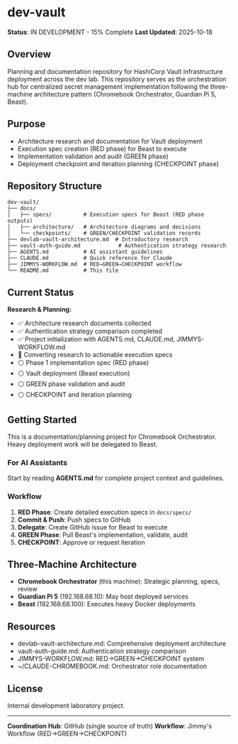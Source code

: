# dev-vault

**Status**: IN DEVELOPMENT - 15% Complete
**Last Updated**: 2025-10-18

## Overview

Planning and documentation repository for HashiCorp Vault infrastructure deployment across the dev lab. This repository serves as the orchestration hub for centralized secret management implementation following the three-machine architecture pattern (Chromebook Orchestrator, Guardian Pi 5, Beast).

## Purpose

- Architecture research and documentation for Vault deployment
- Execution spec creation (RED phase) for Beast to execute
- Implementation validation and audit (GREEN phase)
- Deployment checkpoint and iteration planning (CHECKPOINT phase)

## Repository Structure

```
dev-vault/
├── docs/
│   ├── specs/          # Execution specs for Beast (RED phase outputs)
│   ├── architecture/   # Architecture diagrams and decisions
│   └── checkpoints/    # GREEN/CHECKPOINT validation records
├── devlab-vault-architecture.md  # Introductory research
├── vault-auth-guide.md            # Authentication strategy research
├── AGENTS.md           # AI assistant guidelines
├── CLAUDE.md           # Quick reference for Claude
├── JIMMYS-WORKFLOW.md  # RED→GREEN→CHECKPOINT workflow
└── README.md           # This file
```

## Current Status

**Research & Planning:**
- ✅ Architecture research documents collected
- ✅ Authentication strategy comparison completed
- ✅ Project initialization with AGENTS.md, CLAUDE.md, JIMMYS-WORKFLOW.md
- 🔄 Converting research to actionable execution specs
- ⚪ Phase 1 implementation spec (RED phase)
- ⚪ Vault deployment (Beast execution)
- ⚪ GREEN phase validation and audit
- ⚪ CHECKPOINT and iteration planning

## Getting Started

This is a documentation/planning project for Chromebook Orchestrator. Heavy deployment work will be delegated to Beast.

### For AI Assistants

Start by reading **AGENTS.md** for complete project context and guidelines.

### Workflow

1. **RED Phase**: Create detailed execution specs in `docs/specs/`
2. **Commit & Push**: Push specs to GitHub
3. **Delegate**: Create GitHub issue for Beast to execute
4. **GREEN Phase**: Pull Beast's implementation, validate, audit
5. **CHECKPOINT**: Approve or request iteration

## Three-Machine Architecture

- **Chromebook Orchestrator** (this machine): Strategic planning, specs, review
- **Guardian Pi 5** (192.168.68.10): May host deployed services
- **Beast** (192.168.68.100): Executes heavy Docker deployments

## Resources

- devlab-vault-architecture.md: Comprehensive deployment architecture
- vault-auth-guide.md: Authentication strategy comparison
- JIMMYS-WORKFLOW.md: RED→GREEN→CHECKPOINT system
- ~/CLAUDE-CHROMEBOOK.md: Orchestrator role documentation

## License

Internal development laboratory project.

---

**Coordination Hub**: GitHub (single source of truth)
**Workflow**: Jimmy's Workflow (RED→GREEN→CHECKPOINT)
